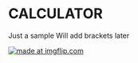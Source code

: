 # CALCULATOR
Just a sample
Will add brackets later

<a href="https://imgflip.com/gif/2qgkw0"><img src="https://i.imgflip.com/2qgkw0.gif" title="made at imgflip.com"/></a>
